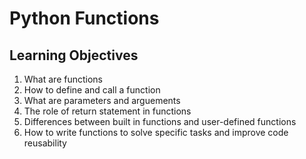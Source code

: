 # Python Functions
## Learning Objectives
   1. What are functions
   2. How to define and call a function
   3. What are parameters and arguements
   4. The role of return statement in functions
   5. Differences between built in functions and user-defined functions
   6. How to write functions to solve specific tasks and improve code reusability
   